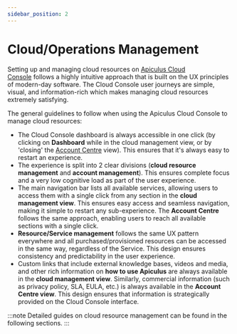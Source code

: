 ```yaml
---
sidebar_position: 2
---
```

# Cloud/Operations Management
Setting up and managing cloud resources on [Apiculus Cloud Console](CloudConsoleOverview) follows a highly intuitive approach that is built on the UX principles of modern-day software. The Cloud Console user journeys are simple, visual, and information-rich which makes managing cloud resources extremely satisfying.

The general guidelines to follow when using the Apiculus Cloud Console to manage cloud resources:

- The Cloud Console dashboard is always accessible in one click (by clicking on **Dashboard** while in the cloud management view, or by 'closing' the [Account Centre](/docs/Subscribers/AccountCentre/AboutApiculusAccountCentre) view). This ensures that it's always easy to restart an experience.
- The experience is split into 2 clear divisions (**cloud resource management** and **account management**). This ensures complete focus and a very low cognitive load as part of the user experience.
- The main navigation bar lists all available services, allowing users to access them with a single click from any section in the **cloud management view**. This ensures easy access and seamless navigation, making it simple to restart any sub-experience. The **Account Centre** follows the same approach, enabling users to reach all available sections with a single click.
- **Resource/Service management** follows the same UX pattern everywhere and all purchased/provisioned resources can be accessed in the same way, regardless of the Service. This design ensures consistency and predictability in the user experience.
- Custom links that include external knowledge bases, videos and media, and other rich information on **how to use Apiculus** are always available in the **cloud management view**. Similarly, commercial information (such as privacy policy, SLA, EULA, etc.) is always available in the **Account Centre view**. This design ensures that information is strategically provided on the Cloud Console interface.

:::note
Detailed guides on cloud resource management can be found in the following sections.
:::
